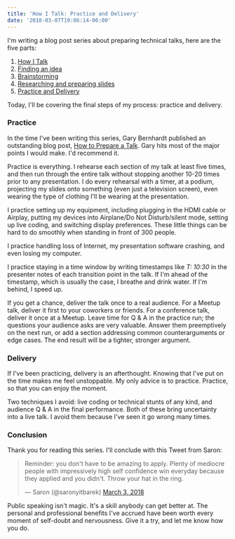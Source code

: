 ```yaml
---
title: 'How I Talk: Practice and Delivery'
date: '2018-03-07T19:06:14-06:00'
---
```


I'm writing a blog post series about preparing technical talks, here are the five parts:

1. [How I Talk](/how-i-talk)
1. [Finding an idea](/how-i-talk-finding-an-idea)
1. [Brainstorming](/how-i-talk-brainstorming)
1. [Researching and preparing slides](/how-i-talk-researching-and-preparing-slides)
1. [Practice and Delivery](/how-i-talk-practice-and-delivery)

Today, I'll be covering the final steps of my process: practice and
delivery.

### Practice

In the time I've been writing this series, Gary Bernhardt published an
outstanding blog post, [How to Prepare a
Talk](https://www.deconstructconf.com/blog/how-to-prepare-a-talk). Gary hits
most of the major points I would make. I'd recommend it.

Practice is everything. I rehearse each section of my talk at least five times,
and then run through the entire talk without stopping another 10-20 times prior
to any presentation. I do every rehearsal with a timer, at a podium, projecting
my slides onto something (even just a television screen), even wearing the type
of clothing I'll be wearing at the presentation.

I practice setting up my equipment, including plugging in the HDMI cable or
Airplay, putting my devices into Airplane/Do Not Disturb/silent mode, setting
up live coding, and switching display preferences. These little things can be
hard to do smoothly when standing in front of 300 people.

I practice handling loss of Internet, my presentation software crashing, and
even losing my computer.

I practice staying in a time window by writing timestamps like *T: 10:30* in
the presenter notes of each transition point in the talk. If I'm ahead of the
timestamp, which is usually the case, I breathe and drink water. If I'm behind,
I speed up.

If you get a chance, deliver the talk once to a real audience. For a Meetup
talk, deliver it first to your coworkers or friends. For a conference talk,
deliver it once at a Meetup. Leave time for Q & A in the practice run; the
questions your audience asks are very valuable. Answer them preemptively on
the next run, or add a section addressing common counterarguments or edge
cases. The end result will be a tighter, stronger argument.

### Delivery

If I've been practicing, delivery is an afterthought. Knowing that I've put on
the time makes me feel unstoppable. My only advice is to practice. Practice, so
that you can enjoy the moment.

Two techniques I avoid: live coding or technical stunts of any kind, and
audience Q & A in the final performance. Both of these bring uncertainty into a
live talk. I avoid them because I've seen it go wrong many times.

### Conclusion

Thank you for reading this series. I'll conclude with this Tweet from Saron:

<blockquote class="twitter-tweet" data-lang="en"><p lang="en" dir="ltr">Reminder: you don&#39;t have to be amazing to apply. Plenty of mediocre people with impressively high self confidence win everyday because they applied and you didn&#39;t. Throw your hat in the ring.</p>&mdash; Saron (@saronyitbarek) <a href="https://twitter.com/saronyitbarek/status/969737202216271872?ref_src=twsrc%5Etfw">March 3, 2018</a></blockquote>
<script async src="https://platform.twitter.com/widgets.js" charset="utf-8"></script>

Public speaking isn't magic. It's a skill anybody can get better at. The
personal and professional benefits I've accrued have been worth every moment of
self-doubt and nervousness. Give it a try, and let me know how you do.
